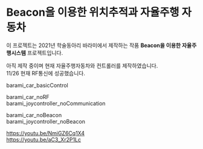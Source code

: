 # Beacon을 이용한 위치추적과 자율주행 자동차
이 프로젝트는 2021년 학술동아리 바라미에서 제작하는 작품 **Beacon을 이용한 자율주행시스템** 프로젝트입니다.

아직 제작 중이며 현재 자율주행자동차와 컨트롤러를 제작하였습니다.<br>
11/26 현재 RF통신에 성공했습니다.

barami_car_basicControl

barami_car_noRF <br>
barami_joycontroller_noCommunication

barami_car_noBeacon <br>
barami_joycontroller_noBeacon

https://youtu.be/NmiGZ6Cq1X4 <br>
https://youtu.be/aC3_Xr2P1Lc
